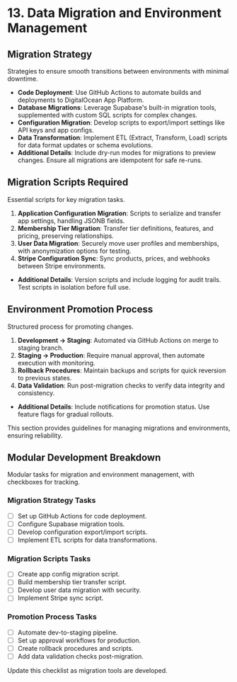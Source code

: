 # 13. Data Migration and Environment Management

## Migration Strategy
Strategies to ensure smooth transitions between environments with minimal downtime.

- **Code Deployment**: Use GitHub Actions to automate builds and deployments to DigitalOcean App Platform.
- **Database Migrations**: Leverage Supabase's built-in migration tools, supplemented with custom SQL scripts for complex changes.
- **Configuration Migration**: Develop scripts to export/import settings like API keys and app configs.
- **Data Transformation**: Implement ETL (Extract, Transform, Load) scripts for data format updates or schema evolutions.
- **Additional Details**: Include dry-run modes for migrations to preview changes. Ensure all migrations are idempotent for safe re-runs.

## Migration Scripts Required
Essential scripts for key migration tasks.

1. **Application Configuration Migration**: Scripts to serialize and transfer app settings, handling JSONB fields.
2. **Membership Tier Migration**: Transfer tier definitions, features, and pricing, preserving relationships.
3. **User Data Migration**: Securely move user profiles and memberships, with anonymization options for testing.
4. **Stripe Configuration Sync**: Sync products, prices, and webhooks between Stripe environments.
- **Additional Details**: Version scripts and include logging for audit trails. Test scripts in isolation before full use.

## Environment Promotion Process
Structured process for promoting changes.

1. **Development → Staging**: Automated via GitHub Actions on merge to staging branch.
2. **Staging → Production**: Require manual approval, then automate execution with monitoring.
3. **Rollback Procedures**: Maintain backups and scripts for quick reversion to previous states.
4. **Data Validation**: Run post-migration checks to verify data integrity and consistency.
- **Additional Details**: Include notifications for promotion status. Use feature flags for gradual rollouts.

This section provides guidelines for managing migrations and environments, ensuring reliability.

## Modular Development Breakdown
Modular tasks for migration and environment management, with checkboxes for tracking.

### Migration Strategy Tasks
- [ ] Set up GitHub Actions for code deployment.
- [ ] Configure Supabase migration tools.
- [ ] Develop configuration export/import scripts.
- [ ] Implement ETL scripts for data transformations.

### Migration Scripts Tasks
- [ ] Create app config migration script.
- [ ] Build membership tier transfer script.
- [ ] Develop user data migration with security.
- [ ] Implement Stripe sync script.

### Promotion Process Tasks
- [ ] Automate dev-to-staging pipeline.
- [ ] Set up approval workflows for production.
- [ ] Create rollback procedures and scripts.
- [ ] Add data validation checks post-migration.

Update this checklist as migration tools are developed.